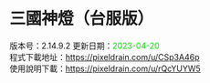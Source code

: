 # 三國神燈（台服版）
版本号：2.14.9.2
更新日期：<font color="#00dd00">2023-04-20</font><br>
程式下載地址：https://pixeldrain.com/u/CSp3A46p <br>
使用說明下載：https://pixeldrain.com/u/rQcYUYW5 <br>
